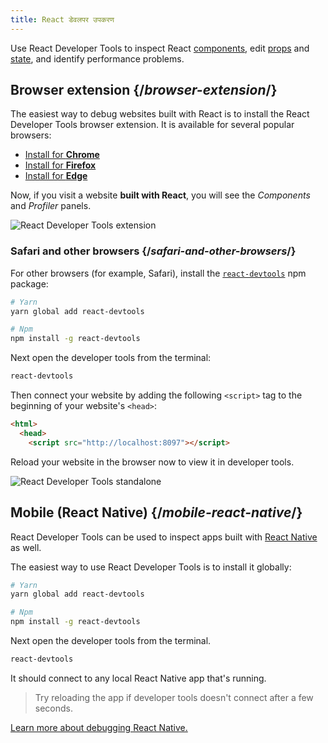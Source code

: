 ```yaml
---
title: React डेवलपर उपकरण
---
```


<Intro>

Use React Developer Tools to inspect React [components](/learn/your-first-component), edit [props](/learn/passing-props-to-a-component) and [state](/learn/state-a-components-memory), and identify performance problems.

</Intro>

## Browser extension {/*browser-extension*/}

The easiest way to debug websites built with React is to install the React Developer Tools browser extension. It is available for several popular browsers:

* [Install for **Chrome**](https://chrome.google.com/webstore/detail/react-developer-tools/fmkadmapgofadopljbjfkapdkoienihi?hl=en)
* [Install for **Firefox**](https://addons.mozilla.org/en-US/firefox/addon/react-devtools/)
* [Install for **Edge**](https://microsoftedge.microsoft.com/addons/detail/react-developer-tools/gpphkfbcpidddadnkolkpfckpihlkkil)

Now, if you visit a website **built with React**, you will see the _Components_ and _Profiler_ panels.

![React Developer Tools extension](/images/docs/react-devtools-extension.png)

### Safari and other browsers {/*safari-and-other-browsers*/}
For other browsers (for example, Safari), install the [`react-devtools`](https://www.npmjs.com/package/react-devtools) npm package:
```bash
# Yarn
yarn global add react-devtools

# Npm
npm install -g react-devtools
```

Next open the developer tools from the terminal:
```bash
react-devtools
```

Then connect your website by adding the following `<script>` tag to the beginning of your website's `<head>`:
```html {3}
<html>
  <head>
    <script src="http://localhost:8097"></script>
```

Reload your website in the browser now to view it in developer tools.

![React Developer Tools standalone](/images/docs/react-devtools-standalone.png)

## Mobile (React Native) {/*mobile-react-native*/}
React Developer Tools can be used to inspect apps built with [React Native](https://reactnative.dev/) as well.

The easiest way to use React Developer Tools is to install it globally:
```bash
# Yarn
yarn global add react-devtools

# Npm
npm install -g react-devtools
```

Next open the developer tools from the terminal.
```bash
react-devtools
```

It should connect to any local React Native app that's running.

> Try reloading the app if developer tools doesn't connect after a few seconds.

[Learn more about debugging React Native.](https://reactnative.dev/docs/debugging)
